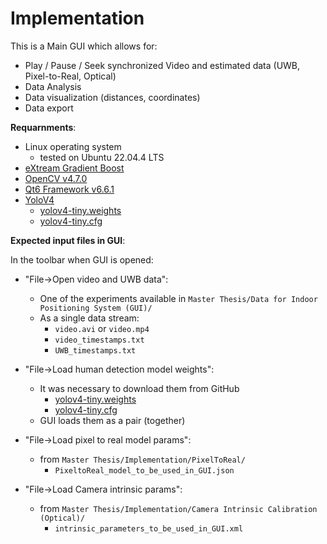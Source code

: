 # Implementation

This is a Main GUI which allows for:
- Play / Pause / Seek synchronized Video and estimated data (UWB, Pixel-to-Real, Optical)
- Data Analysis
- Data visualization (distances, coordinates)
- Data export

**Requarnments**:
- Linux operating system
    - tested on Ubuntu 22.04.4 LTS
- [eXtream Gradient Boost](https://xgboost.readthedocs.io/en/stable/install.html)
- [OpenCV v4.7.0](https://docs.opencv.org/4.x/d7/d9f/tutorial_linux_install.html)
- [Qt6 Framework v6.6.1](https://www.qt.io/download-qt-installer-oss?hsCtaTracking=99d9dd4f-5681-48d2-b096-470725510d34%7C074ddad0-fdef-4e53-8aa8-5e8a876d6ab4)
- [YoloV4](https://github.com/AlexeyAB/darknet) 
    - [yolov4-tiny.weights](https://github.com/AlexeyAB/darknet/releases/download/darknet_yolo_v4_pre/yolov4-tiny.weights)
    - [yolov4-tiny.cfg](https://raw.githubusercontent.com/AlexeyAB/darknet/master/cfg/yolov4-tiny.cfg)

**Expected input files in GUI**:

In the toolbar when GUI is opened:
- "File->Open video and UWB data":
    - One of the experiments available in `Master Thesis/Data for Indoor Positioning System (GUI)/`
    - As a single data stream:
        - `video.avi` or `video.mp4`
        - `video_timestamps.txt`
        - `UWB_timestamps.txt`

- "File->Load human detection model weights":
    - It was necessary to download them from GitHub
        - [yolov4-tiny.weights](https://github.com/AlexeyAB/darknet/releases/download/darknet_yolo_v4_pre/yolov4-tiny.weights)
        - [yolov4-tiny.cfg](https://raw.githubusercontent.com/AlexeyAB/darknet/master/cfg/yolov4-tiny.cfg)
    - GUI loads them as a pair (together)

- "File->Load pixel to real model params":
    - from `Master Thesis/Implementation/PixelToReal/`
        - `PixeltoReal_model_to_be_used_in_GUI.json`

- "File->Load Camera intrinsic params":
    - from `Master Thesis/Implementation/Camera Intrinsic Calibration (Optical)/`
        - `intrinsic_parameters_to_be_used_in_GUI.xml`

